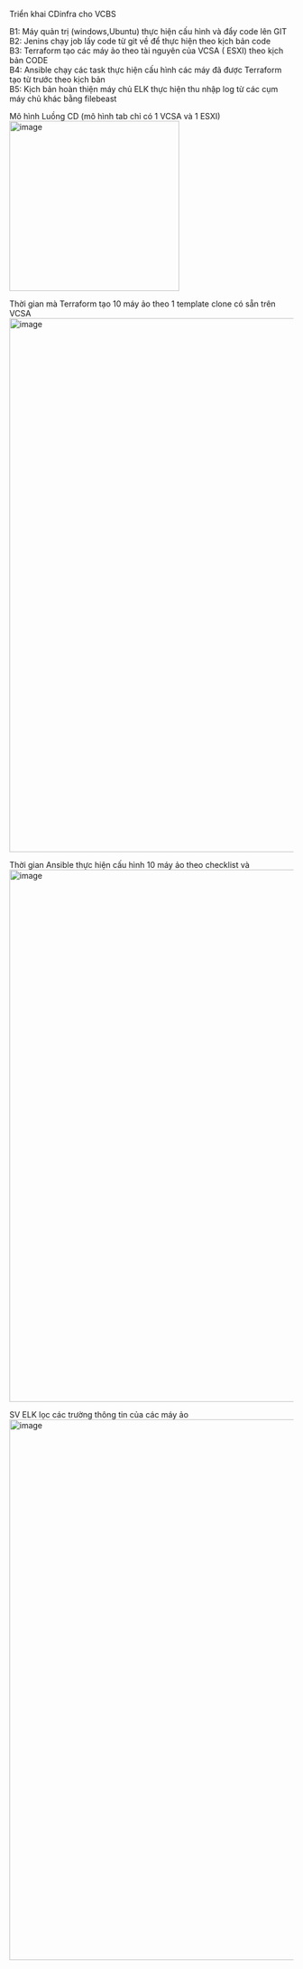 Triển khai CDinfra cho VCBS  

B1: Máy quản trị (windows,Ubuntu) thực hiện cấu hình và đẩy code lên GIT  
B2: Jenins chạy job lấy code từ git về để thực hiện theo kịch bản code  
B3: Terraform tạo các máy ảo theo tài nguyên của VCSA ( ESXI) theo kịch bản CODE  
B4: Ansible chạy các task thực hiện cấu hình các máy đã được Terraform tạo từ trước theo kịch bản  
B5: Kịch bản hoàn thiện máy chủ ELK thực hiện thu nhập log từ các cụm máy chủ khác bằng filebeast  

Mô hình Luồng CD (mô hình tab chỉ có 1 VCSA và 1 ESXI)  
<img width="301" alt="image" src="https://github.com/Tung-1991/cd_infraVCBS/assets/63487060/32d3ab53-5fb4-43e7-baf1-5223b625a990">  

Thời gian mà Terraform tạo 10 máy ảo theo 1 template clone có sẵn trên VCSA
<img width="945" alt="image" src="https://github.com/Tung-1991/cd_infraVCBS/assets/63487060/d2a3306c-eda8-4807-b057-46271d3c455f">  

Thời gian Ansible thực hiện cấu hình 10 máy ảo theo checklist và 
<img width="942" alt="image" src="https://github.com/Tung-1991/cd_infraVCBS/assets/63487060/dac1a158-5d51-48c5-a73a-ff4f45246aa1">  

SV ELK lọc các trường thông tin của các máy ảo
<img width="957" alt="image" src="https://github.com/Tung-1991/cd_infraVCBS/assets/63487060/1169d80f-91a2-40c7-9528-228f73590b1f">  




